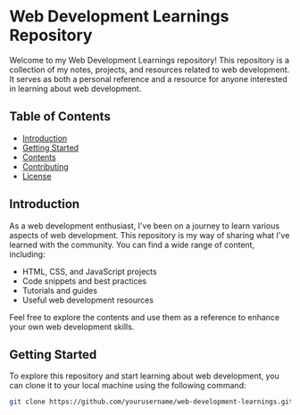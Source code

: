# Web Development Learnings Repository

Welcome to my Web Development Learnings repository! This repository is a collection of my notes, projects, and resources related to web development. It serves as both a personal reference and a resource for anyone interested in learning about web development.

## Table of Contents

- [Introduction](#introduction)
- [Getting Started](#getting-started)
- [Contents](#contents)
- [Contributing](#contributing)
- [License](#license)

## Introduction

As a web development enthusiast, I've been on a journey to learn various aspects of web development. This repository is my way of sharing what I've learned with the community. You can find a wide range of content, including:

- HTML, CSS, and JavaScript projects
- Code snippets and best practices
- Tutorials and guides
- Useful web development resources

Feel free to explore the contents and use them as a reference to enhance your own web development skills.

## Getting Started

To explore this repository and start learning about web development, you can clone it to your local machine using the following command:

```bash
git clone https://github.com/yourusername/web-development-learnings.git

